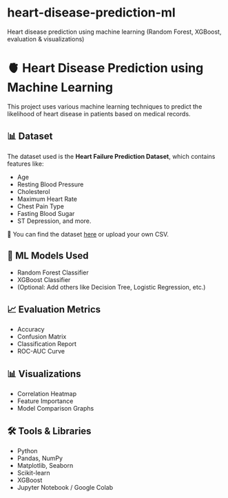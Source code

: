 # heart-disease-prediction-ml
Heart disease prediction using machine learning (Random Forest, XGBoost, evaluation &amp; visualizations)
# 🫀 Heart Disease Prediction using Machine Learning

This project uses various machine learning techniques to predict the likelihood of heart disease in patients based on medical records.

## 📊 Dataset
The dataset used is the **Heart Failure Prediction Dataset**, which contains features like:
- Age
- Resting Blood Pressure
- Cholesterol
- Maximum Heart Rate
- Chest Pain Type
- Fasting Blood Sugar
- ST Depression, and more.

📌 You can find the dataset [here](https://www.kaggle.com/datasets/fedesoriano/heart-failure-prediction) or upload your own CSV.

## 🧠 ML Models Used
- Random Forest Classifier
- XGBoost Classifier
- (Optional: Add others like Decision Tree, Logistic Regression, etc.)

## 📈 Evaluation Metrics
- Accuracy
- Confusion Matrix
- Classification Report
- ROC-AUC Curve

## 📊 Visualizations
- Correlation Heatmap
- Feature Importance
- Model Comparison Graphs

## 🛠 Tools & Libraries
- Python
- Pandas, NumPy
- Matplotlib, Seaborn
- Scikit-learn
- XGBoost
- Jupyter Notebook / Google Colab

